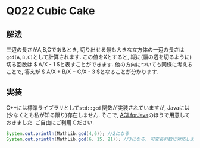 # Q022 Cubic Cake

## 解法
三辺の長さがA,B,Cであるとき, 切り出せる最も大きな立方体の一辺の長さは`gcd(A,B,C)`として計算されます. この値をXとすると, 縦に(幅の辺を切るように)切る回数は $ A/X - 1 $と表すことができます. 他の方向についても同様に考えることで, 答えが $ A/X + B/X + C/X - 3 $となることが分かります.

## 実装
C++には標準ライブラリとして`std::gcd` 関数が実装されていますが, Javaには(少なくとも私が知る限り)存在しません. そこで, [ACLforJava](https://github.com/NASU41/AtCoderLibraryForJava/tree/master/Math)のほうで用意しておきました. ご自由にご利用ください.

```java
System.out.println(MathLib.gcd(4,6)); //2になる
System.out.println(MathLib.gcd(6, 15, 21)); //3になる. 可変長引数に対応しました
```